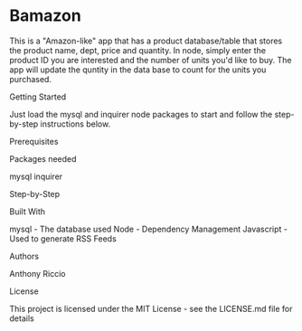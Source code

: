 # Bamazon

This is a "Amazon-like" app that has a product database/table that stores the product name, dept, price and quantity. In node, simply enter the product ID you are interested and the number of units you'd like to buy. The app will update the quntity in the data base to count for the units you purchased.

Getting Started

Just load the mysql and inquirer node packages to start and follow the step-by-step instructions below.

Prerequisites

Packages needed

mysql
inquirer

Step-by-Step 



Built With

mysql - The database used
Node - Dependency Management
Javascript - Used to generate RSS Feeds

Authors

Anthony Riccio

License

This project is licensed under the MIT License - see the LICENSE.md file for details
